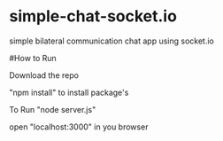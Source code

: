 # simple-chat-socket.io
simple bilateral communication chat app using socket.io 

#How to Run

Download the repo

"npm install" to install package's

To Run "node server.js"

open "localhost:3000" in you browser 

